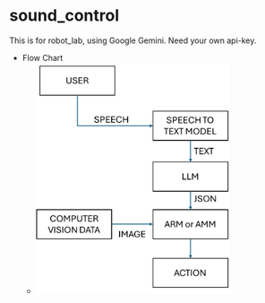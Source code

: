 # sound_control
This is for robot_lab, using Google Gemini. Need your own api-key.

- Flow Chart
    - ![flow](./sound_control_flow.png)